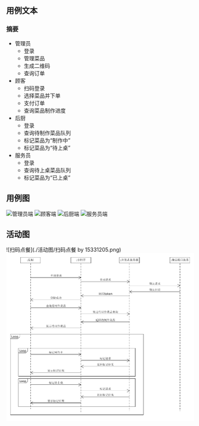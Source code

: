 ## 用例文本
### 摘要
- 管理员
  - 登录
  - 管理菜品
  - 生成二维码
  - 查询订单
- 顾客
  - 扫码登录
  - 选择菜品并下单
  - 支付订单
  - 查询菜品制作进度
- 后厨
  - 登录
  - 查询待制作菜品队列
  - 标记菜品为“制作中”
  - 标记菜品为“待上桌”
- 服务员
  - 登录
  - 查询待上桌菜品队列
  - 标记菜品为“已上桌”
## 用例图
![管理员端](用例图/管理员端.png)
![顾客端](用例图/顾客端.png)
![后厨端](用例图/后厨端.png)
![服务员端](用例图/服务员端.png)

## 活动图
![扫码点餐](./活动图/扫码点餐 by 15331205.png)
![后厨端](./活动图/后厨%20By%2015331038.png)  
